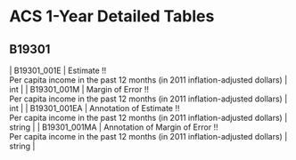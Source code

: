 # ACS 1-Year Detailed Tables

## B19301

| B19301_001E | Estimate !!<br>Per capita income in the past 12 months (in 2011 inflation-adjusted dollars) | int |
| B19301_001M | Margin of Error !!<br>Per capita income in the past 12 months (in 2011 inflation-adjusted dollars) | int |
| B19301_001EA | Annotation of Estimate !!<br>Per capita income in the past 12 months (in 2011 inflation-adjusted dollars) | string |
| B19301_001MA | Annotation of Margin of Error !!<br>Per capita income in the past 12 months (in 2011 inflation-adjusted dollars) | string |

